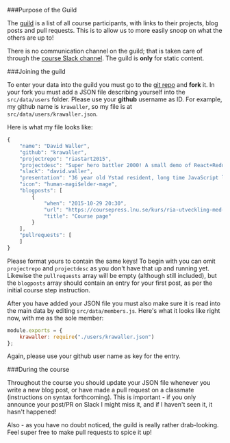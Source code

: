 ###Purpose of the Guild

The [guild](http://blog.krawaller.se/riaguild2015) is a list of all course participants, with links to their projects, blog posts and pull requests. This is to allow us to more easily snoop on what the others are up to!

There is no communication channel on the guild; that is taken care of through the [course Slack channel](../slack). The guild is **only** for static content.

###Joining the guild

To enter your data into the guild you must go to the [git repo](https://github.com/krawaller/riaguild2015) and **fork** it. In your fork you must add a JSON file describing yourself into the `src/data/users` folder. Please use your **github** username as ID. For example, my github name is `krawaller`, so my file is at `src/data/users/krawaller.json`.

Here is what my file looks like:

```javascript
{
	"name": "David Waller",
	"github": "krawaller",
	"projectrepo": "riastart2015",
	"projectdesc": "Super hero battler 2000! A small demo of React+Redux+Router.",
	"slack": "david.waller",
	"presentation": "36 year old Ystad resident, long time JavaScript lover. Heading up this course!",
	"icon": "human-magi$elder-mage",
	"blogposts": [
		{
			"when": "2015-10-29 20:30",
			"url": "https://coursepress.lnu.se/kurs/ria-utveckling-med-javascript/",
			"title": "Course page"
		}
	],
	"pullrequests": [
	]
}
```

Please format yours to contain the same keys! To begin with you can omit `projectrepo` and `projectdesc` as you don't have that up and running yet. Likewise the `pullrequests` array will be empty (although still included), but the `blogposts` array should contain an entry for your first post, as per the initial course step instruction.

After you have added your JSON file you must also make sure it is read into the main data by editing `src/data/members.js`. Here's what it looks like right now, with me as the sole member:

```javascript
module.exports = {
	krawaller: require("./users/krawaller.json")
};
```

Again, please use your github user name as key for the entry.

###During the course

Throughout the course you should update your JSON file whenever you write a new blog post, or have made a pull request on a classmate (instructions on syntax forthcoming). This is important - if you only announce your post/PR on Slack I might miss it, and if I haven't seen it, it hasn't happened! 

Also - as you have no doubt noticed, the guild is really rather drab-looking. Feel super free to make pull requests to spice it up!
